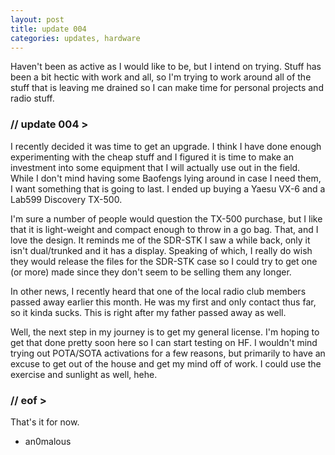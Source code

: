 ```yaml
---
layout: post
title: update 004
categories: updates, hardware
---
```


Haven't been as active as I would like to be, but I intend on trying. Stuff has been a bit hectic with work and all, so I'm trying to work around all of the stuff that is leaving me drained so I can make time for personal projects and radio stuff.

### // update 004 >

I recently decided it was time to get an upgrade. I think I have done enough experimenting with the cheap stuff and I figured it is time to make an investment into some equipment that I will actually use out in the field. While I don't mind having some Baofengs lying around in case I need them, I want something that is going to last. I ended up buying a Yaesu VX-6 and a Lab599 Discovery TX-500.

I'm sure a number of people would question the TX-500 purchase, but I like that it is light-weight and compact enough to throw in a go bag. That, and I love the design. It reminds me of the SDR-STK I saw a while back, only it isn't dual/trunked and it has a display. Speaking of which, I really do wish they would release the files for the SDR-STK case so I could try to get one (or more) made since they don't seem to be selling them any longer.

In other news, I recently heard that one of the local radio club members passed away earlier this month. He was my first and only contact thus far, so it kinda sucks. This is right after my father passed away as well.

Well, the next step in my journey is to get my general license. I'm hoping to get that done pretty soon here so I can start testing on HF. I wouldn't mind trying out POTA/SOTA activations for a few reasons, but primarily to have an excuse to get out of the house and get my mind off of work. I could use the exercise and sunlight as well, hehe.

### // eof >

That's it for now.

- an0malous

